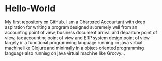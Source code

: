 # Hello-World
My first repository on GitHub.
I am a Chartered Accountant with deep aspiration for writing a program designed supremely well from an accounting point of view, business document arrival and departure point of view, tax accounting point of view and ERP system design point of view largely in a functional programming language running on java virtual machine like Clojure and minimally in a object-oriented programming language also running on java virtual machine like Groovy...
